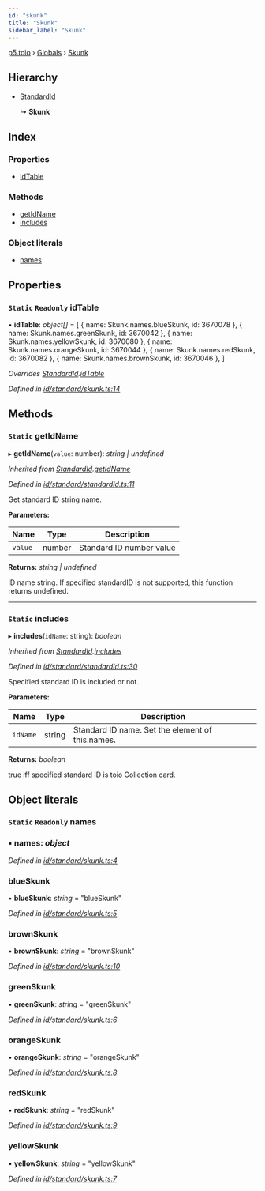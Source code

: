 ```yaml
---
id: "skunk"
title: "Skunk"
sidebar_label: "Skunk"
---
```


[p5.toio](../index.md) › [Globals](../globals.md) › [Skunk](skunk.md)

## Hierarchy

* [StandardId](standardid.md)

  ↳ **Skunk**

## Index

### Properties

* [idTable](skunk.md#static-readonly-idtable)

### Methods

* [getIdName](skunk.md#static-getidname)
* [includes](skunk.md#static-includes)

### Object literals

* [names](skunk.md#static-readonly-names)

## Properties

### `Static` `Readonly` idTable

▪ **idTable**: *object[]* = [
    { name: Skunk.names.blueSkunk, id: 3670078 },
    { name: Skunk.names.greenSkunk, id: 3670042 },
    { name: Skunk.names.yellowSkunk, id: 3670080 },
    { name: Skunk.names.orangeSkunk, id: 3670044 },
    { name: Skunk.names.redSkunk, id: 3670082 },
    { name: Skunk.names.brownSkunk, id: 3670046 },
  ]

*Overrides [StandardId](standardid.md).[idTable](standardid.md#static-protected-readonly-idtable)*

*Defined in [id/standard/skunk.ts:14](https://github.com/tetunori/p5.toio/blob/f95e57b/src/id/standard/skunk.ts#L14)*

## Methods

### `Static` getIdName

▸ **getIdName**(`value`: number): *string | undefined*

*Inherited from [StandardId](standardid.md).[getIdName](standardid.md#static-getidname)*

*Defined in [id/standard/standardId.ts:11](https://github.com/tetunori/p5.toio/blob/f95e57b/src/id/standard/standardId.ts#L11)*

Get standard ID string name.

**Parameters:**

Name | Type | Description |
------ | ------ | ------ |
`value` | number | Standard ID number value  |

**Returns:** *string | undefined*

ID name string. If specified standardID is not supported, this function returns undefined.

___

### `Static` includes

▸ **includes**(`idName`: string): *boolean*

*Inherited from [StandardId](standardid.md).[includes](standardid.md#static-includes)*

*Defined in [id/standard/standardId.ts:30](https://github.com/tetunori/p5.toio/blob/f95e57b/src/id/standard/standardId.ts#L30)*

Specified standard ID is included or not.

**Parameters:**

Name | Type | Description |
------ | ------ | ------ |
`idName` | string | Standard ID name. Set the element of this.names.  |

**Returns:** *boolean*

true iff specified standard ID is toio Collection card.

## Object literals

### `Static` `Readonly` names

### ▪ **names**: *object*

*Defined in [id/standard/skunk.ts:4](https://github.com/tetunori/p5.toio/blob/f95e57b/src/id/standard/skunk.ts#L4)*

###  blueSkunk

• **blueSkunk**: *string* = "blueSkunk"

*Defined in [id/standard/skunk.ts:5](https://github.com/tetunori/p5.toio/blob/f95e57b/src/id/standard/skunk.ts#L5)*

###  brownSkunk

• **brownSkunk**: *string* = "brownSkunk"

*Defined in [id/standard/skunk.ts:10](https://github.com/tetunori/p5.toio/blob/f95e57b/src/id/standard/skunk.ts#L10)*

###  greenSkunk

• **greenSkunk**: *string* = "greenSkunk"

*Defined in [id/standard/skunk.ts:6](https://github.com/tetunori/p5.toio/blob/f95e57b/src/id/standard/skunk.ts#L6)*

###  orangeSkunk

• **orangeSkunk**: *string* = "orangeSkunk"

*Defined in [id/standard/skunk.ts:8](https://github.com/tetunori/p5.toio/blob/f95e57b/src/id/standard/skunk.ts#L8)*

###  redSkunk

• **redSkunk**: *string* = "redSkunk"

*Defined in [id/standard/skunk.ts:9](https://github.com/tetunori/p5.toio/blob/f95e57b/src/id/standard/skunk.ts#L9)*

###  yellowSkunk

• **yellowSkunk**: *string* = "yellowSkunk"

*Defined in [id/standard/skunk.ts:7](https://github.com/tetunori/p5.toio/blob/f95e57b/src/id/standard/skunk.ts#L7)*
